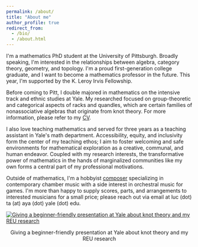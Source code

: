 ```yaml
---
permalink: /about/
title: "About me"
author_profile: true
redirect_from: 
  - /bio/
  - /about.html
---
```


I'm a mathematics PhD student at the University of Pittsburgh. Broadly speaking, I'm interested in the relationships between algebra, category theory, geometry, and topology. I'm a proud first-generation college graduate, and I want to become a mathematics professor in the future. This year, I'm supported by the K. Leroy Irvis Fellowship.

Before coming to Pitt, I double majored in mathematics on the intensive track and ethnic studies at Yale. My researched focused on group-theoretic and categorical aspects of racks and quandles, which are certain families of nonassociative algebras that originate from knot theory. For more information, please refer to my [CV](https://luc-ta.github.io/cv/).

I also love teaching mathematics and served for three years as a teaching assistant in Yale's math department. Accessibility, equity, and inclusivity form the center of my teaching ethos; I aim to foster welcoming and safe environments for mathematical exploration as a creative, communal, and human endeavor. Coupled with my research interests, the transformative power of mathematics in the hands of marginalized communities like my own forms a central part of my professional motivations.

Outside of mathematics, I'm a hobbyist [composer](https://luc-ta.github.io/music/) specializing in contemporary chamber music with a side interest in orchestral music for games. I'm more than happy to supply scores, parts, and arrangements to interested musicians for a small price; please reach out via email at luc (dot) ta (at) aya (dot) yale (dot) edu.

[![Giving a beginner-friendly presentation at Yale about knot theory and my REU research](https://luc-ta.github.io/images/pizza_seminar.jpg)](https://luc-ta.github.io/images/pizza_seminar_mc.jpg)
<p style="text-align: center;">Giving a beginner-friendly presentation at Yale about knot theory and my REU research</p>
